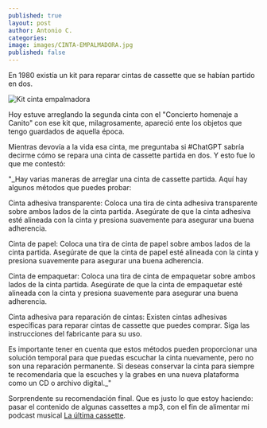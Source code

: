 ```yaml
---
published: true
layout: post
author: Antonio C.
categories: 
image: images/CINTA-EMPALMADORA.jpg
published: false 
---
```

En 1980 existía un kit para reparar cintas de cassette que se habían partido en dos.

![Kit cinta empalmadora]({{site.baseurl}}/images/CINTA-EMPALMADORA.jpg)

Hoy estuve arreglando la segunda cinta con el "Concierto homenaje a Canito" con ese kit que, milagrosamente, apareció ente los objetos que tengo guardados de aquella época.

Mientras devovía a la vida esa cinta, me preguntaba si #ChatGPT sabría decirme cómo se repara una cinta de cassette partida en dos. Y esto fue lo que me contestó:

"_Hay varias maneras de arreglar una cinta de cassette partida. Aquí hay algunos métodos que puedes probar:

Cinta adhesiva transparente: Coloca una tira de cinta adhesiva transparente sobre ambos lados de la cinta partida. Asegúrate de que la cinta adhesiva esté alineada con la cinta y presiona suavemente para asegurar una buena adherencia.

Cinta de papel: Coloca una tira de cinta de papel sobre ambos lados de la cinta partida. Asegúrate de que la cinta de papel esté alineada con la cinta y presiona suavemente para asegurar una buena adherencia.

Cinta de empaquetar: Coloca una tira de cinta de empaquetar sobre ambos lados de la cinta partida. Asegúrate de que la cinta de empaquetar esté alineada con la cinta y presiona suavemente para asegurar una buena adherencia.

Cinta adhesiva para reparación de cintas: Existen cintas adhesivas específicas para reparar cintas de cassette que puedes comprar. Siga las instrucciones del fabricante para su uso.

Es importante tener en cuenta que estos métodos pueden proporcionar una solución temporal para que puedas escuchar la cinta nuevamente, pero no son una reparación permanente. Si deseas conservar la cinta para siempre te recomendaria que la escuches y la grabes en una nueva plataforma como un CD o archivo digital._"

Sorprendente su recomendación final. Que es justo lo que estoy haciendo: pasar el contenido de algunas cassettes a mp3, con el fin de alimentar mi podcast musical [La última cassette](https://go.ivoox.com/sq/504833).
